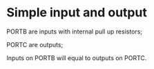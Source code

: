 # Simple input and output

PORTB are inputs with internal pull up resistors;

PORTC are outputs;

Inputs on PORTB will equal to outputs on PORTC.
